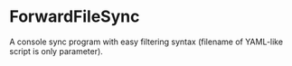 # ForwardFileSync
A console sync program with easy filtering syntax (filename of YAML-like script is only parameter).
